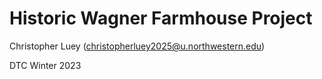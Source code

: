 # Historic Wagner Farmhouse Project
Christopher Luey (christopherluey2025@u.northwestern.edu)

DTC Winter 2023
